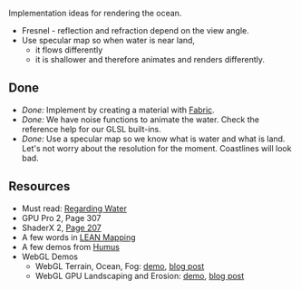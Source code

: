 Implementation ideas for rendering the ocean.

* Fresnel - reflection and refraction depend on the view angle.
* Use specular map so when water is near land,
   * it flows differently
   * it is shallower and therefore animates and renders differently.

## Done

* _Done:_ Implement by creating a material with [Fabric](https://github.com/AnalyticalGraphicsInc/cesium/wiki/Fabric).
* _Done:_ We have noise functions to animate the water.  Check the reference help for our GLSL built-ins.
* _Done:_ Use a specular map so we know what is water and what is land.  Let's not worry about the resolution for the moment.  Coastlines will look bad.

## Resources

* Must read: [Regarding Water](http://the-witness.net/news/2012/08/regarding-water/)
* GPU Pro 2, Page 307
* ShaderX 2, [Page 207](http://tog.acm.org/resources/shaderx/Tips_and_Tricks_with_DirectX_9.pdf)
* A few words in [LEAN Mapping](http://www.csee.umbc.edu/~olano/papers/lean/)
* A few demos from [Humus](http://www.humus.name/index.php?page=3D)
* WebGL Demos
   * WebGL Terrain, Ocean, Fog: [demo](http://29a.ch/sandbox/2012/terrain/), [blog post](http://29a.ch/2012/7/19/webgl-terrain-rendering-water-fog)
   * WebGL GPU Landscaping and Erosion: [demo](http://codeflow.org/webgl/craftscape/), [blog post](http://codeflow.org/entries/2011/nov/10/webgl-gpu-landscaping-and-erosion/)
